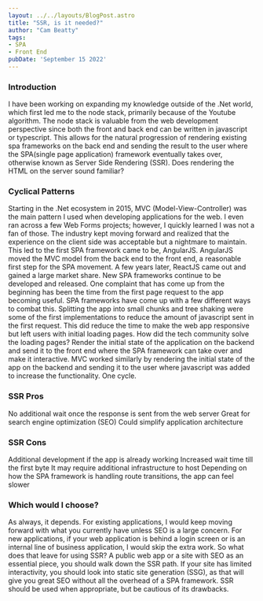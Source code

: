 ```yaml
---
layout: ../../layouts/BlogPost.astro
title: "SSR, is it needed?"
author: "Cam Beatty"
tags:
- SPA
- Front End  
pubDate: 'September 15 2022'
---
```

### Introduction
I have been working on expanding my knowledge outside of the .Net world, which first led me to the node stack, primarily because of the Youtube algorithm. The node stack is valuable from the web development perspective since both the front and back end can be written in javascript or typescript. This allows for the natural progression of rendering existing spa frameworks on the back end and sending the result to the user where the SPA(single page application) framework eventually takes over, otherwise known as Server Side Rendering (SSR). Does rendering the HTML on the server sound familiar? 

### Cyclical Patterns
Starting in the .Net ecosystem in 2015, MVC (Model-View-Controller) was the main pattern I used when developing applications for the web. I even ran across a few Web Forms projects; however, I quickly learned I was not a fan of those. The industry kept moving forward and realized that the experience on the client side was acceptable but a nightmare to maintain. This led to the first SPA framework came to be, AngularJS. AngularJS moved the MVC model from the back end to the front end, a reasonable first step for the SPA movement. A few years later, ReactJS came out and gained a large market share. New SPA frameworks continue to be developed and released. One complaint that has come up from the beginning has been the time from the first page request to the app becoming useful. SPA frameworks have come up with a few different ways to combat this. Splitting the app into small chunks and tree shaking were some of the first implementations to reduce the amount of javascript sent in the first request. This did reduce the time to make the web app responsive but left users with initial loading pages. How did the tech community solve the loading pages? Render the initial state of the application on the backend and send it to the front end where the SPA framework can take over and make it interactive. MVC worked similarly by rendering the initial state of the app on the backend and sending it to the user where javascript was added to increase the functionality. One cycle.

### SSR Pros
No additional wait once the response is sent from the web server
Great for search engine optimization (SEO)
Could simplify application architecture

### SSR Cons
Additional development if the app is already working
Increased wait time till the first byte
It may require additional infrastructure to host
Depending on how the SPA framework is handling route transitions, the app can feel slower

### Which would I choose?
As always, it depends. For existing applications, I would keep moving forward with what you currently have unless SEO is a large concern. For new applications, if your web application is behind a login screen or is an internal line of business application, I would skip the extra work. So what does that leave for using SSR? A public web app or a site with SEO as an essential piece, you should walk down the SSR path. If your site has limited interactivity, you should look into static site generation (SSG), as that will give you great SEO without all the overhead of a SPA framework. SSR should be used when appropriate, but be cautious of its drawbacks.
